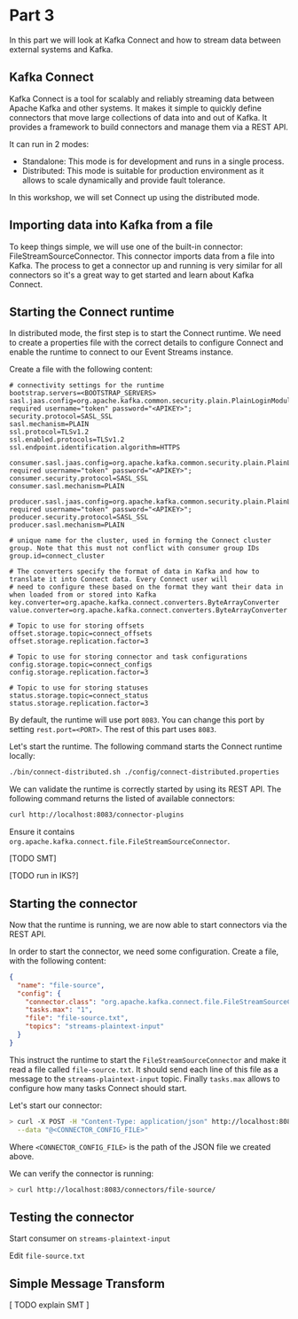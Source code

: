 # Part 3

In this part we will look at Kafka Connect and how to stream data between external systems and Kafka.

## Kafka Connect

Kafka Connect is a tool for scalably and reliably streaming data between Apache Kafka and other systems. It makes it simple to quickly define connectors that move large collections of data into and out of Kafka. It provides a framework to build connectors and manage them via a REST API.

It can run in 2 modes:
- Standalone: This mode is for development and runs in a single process.
- Distributed: This mode is suitable for production environment as it allows to scale dynamically and provide fault tolerance.

In this workshop, we will set Connect up using the distributed mode.

## Importing data into Kafka from a file

To keep things simple, we will use one of the built-in connector: FileStreamSourceConnector. This connector imports data from a file into Kafka. The process to get a connector up and running is very similar for all connectors so it's a great way to get started and learn about Kafka Connect.

## Starting the Connect runtime

In distributed mode, the first step is to start the Connect runtime. We need to create a properties file with the correct details to configure Connect and enable the runtime to connect to our Event Streams instance.

Create a file with the following content:
```properties
# connectivity settings for the runtime
bootstrap.servers=<BOOTSTRAP_SERVERS>
sasl.jaas.config=org.apache.kafka.common.security.plain.PlainLoginModule required username="token" password="<APIKEY>";
security.protocol=SASL_SSL
sasl.mechanism=PLAIN
ssl.protocol=TLSv1.2
ssl.enabled.protocols=TLSv1.2
ssl.endpoint.identification.algorithm=HTTPS

consumer.sasl.jaas.config=org.apache.kafka.common.security.plain.PlainLoginModule required username="token" password="<APIKEY>";
consumer.security.protocol=SASL_SSL
consumer.sasl.mechanism=PLAIN

producer.sasl.jaas.config=org.apache.kafka.common.security.plain.PlainLoginModule required username="token" password="<APIKEY>";
producer.security.protocol=SASL_SSL
producer.sasl.mechanism=PLAIN

# unique name for the cluster, used in forming the Connect cluster group. Note that this must not conflict with consumer group IDs
group.id=connect_cluster

# The converters specify the format of data in Kafka and how to translate it into Connect data. Every Connect user will
# need to configure these based on the format they want their data in when loaded from or stored into Kafka
key.converter=org.apache.kafka.connect.converters.ByteArrayConverter
value.converter=org.apache.kafka.connect.converters.ByteArrayConverter

# Topic to use for storing offsets
offset.storage.topic=connect_offsets
offset.storage.replication.factor=3

# Topic to use for storing connector and task configurations
config.storage.topic=connect_configs
config.storage.replication.factor=3

# Topic to use for storing statuses
status.storage.topic=connect_status
status.storage.replication.factor=3
```

By default, the runtime will use port `8083`. You can change this port by setting `rest.port=<PORT>`. The rest of this part uses `8083`.

Let's start the runtime. The following command starts the Connect runtime locally:
```sh
./bin/connect-distributed.sh ./config/connect-distributed.properties
```

We can validate the runtime is correctly started by using its REST API. The following command returns the listed of available connectors:
```sh
curl http://localhost:8083/connector-plugins
```

Ensure it contains `org.apache.kafka.connect.file.FileStreamSourceConnector`.

[TODO SMT]

[TODO run in IKS?]

## Starting the connector

Now that the runtime is running, we are now able to start connectors via the REST API.

In order to start the connector, we need some configuration. Create a file, with the following content:
```json
{
  "name": "file-source",
  "config": {
    "connector.class": "org.apache.kafka.connect.file.FileStreamSourceConnector",
    "tasks.max": "1",
    "file": "file-source.txt",
    "topics": "streams-plaintext-input"
  }
}
```

This instruct the runtime to start the `FileStreamSourceConnector` and make it read a file called `file-source.txt`. It should send each line of this file as a message to the `streams-plaintext-input` topic. Finally `tasks.max` allows to configure how many tasks Connect should start.

Let's start our connector:

```sh
> curl -X POST -H "Content-Type: application/json" http://localhost:8083/connectors \
  --data "@<CONNECTOR_CONFIG_FILE>"
```

Where `<CONNECTOR_CONFIG_FILE>` is the path of the JSON file we created above.

We can verify the connector is running:
```sh
> curl http://localhost:8083/connectors/file-source/
```

## Testing the connector

<TODO>

Start consumer on `streams-plaintext-input`

Edit `file-source.txt`

## Simple Message Transform

[ TODO explain SMT ]